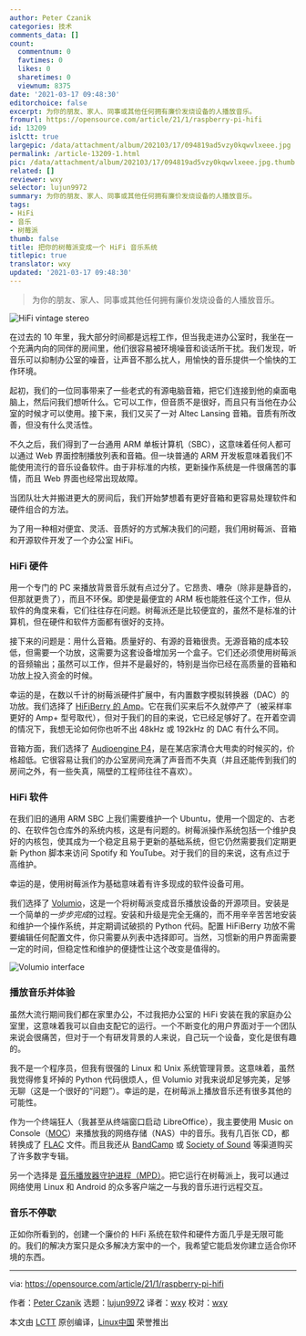 ```yaml
---
author: Peter Czanik
categories: 技术
comments_data: []
count:
  commentnum: 0
  favtimes: 0
  likes: 0
  sharetimes: 0
  viewnum: 8375
date: '2021-03-17 09:48:30'
editorchoice: false
excerpt: 为你的朋友、家人、同事或其他任何拥有廉价发烧设备的人播放音乐。
fromurl: https://opensource.com/article/21/1/raspberry-pi-hifi
id: 13209
islctt: true
largepic: /data/attachment/album/202103/17/094819ad5vzy0kqwvlxeee.jpg
permalink: /article-13209-1.html
pic: /data/attachment/album/202103/17/094819ad5vzy0kqwvlxeee.jpg.thumb.jpg
related: []
reviewer: wxy
selector: lujun9972
summary: 为你的朋友、家人、同事或其他任何拥有廉价发烧设备的人播放音乐。
tags:
- HiFi
- 音乐
- 树莓派
thumb: false
title: 把你的树莓派变成一个 HiFi 音乐系统
titlepic: true
translator: wxy
updated: '2021-03-17 09:48:30'
---
```



> 
> 为你的朋友、家人、同事或其他任何拥有廉价发烧设备的人播放音乐。
> 
> 
> 


![](/data/attachment/album/202103/17/094819ad5vzy0kqwvlxeee.jpg "HiFi vintage stereo")


在过去的 10 年里，我大部分时间都是远程工作，但当我走进办公室时，我坐在一个充满内向的同伴的房间里，他们很容易被环境噪音和谈话所干扰。我们发现，听音乐可以抑制办公室的噪音，让声音不那么扰人，用愉快的音乐提供一个愉快的工作环境。


起初，我们的一位同事带来了一些老式的有源电脑音箱，把它们连接到他的桌面电脑上，然后问我们想听什么。它可以工作，但音质不是很好，而且只有当他在办公室的时候才可以使用。接下来，我们又买了一对 Altec Lansing 音箱。音质有所改善，但没有什么灵活性。


不久之后，我们得到了一台通用 ARM 单板计算机（SBC），这意味着任何人都可以通过 Web 界面控制播放列表和音箱。但一块普通的 ARM 开发板意味着我们不能使用流行的音乐设备软件。由于非标准的内核，更新操作系统是一件很痛苦的事情，而且 Web 界面也经常出现故障。


当团队壮大并搬进更大的房间后，我们开始梦想着有更好音箱和更容易处理软件和硬件组合的方法。


为了用一种相对便宜、灵活、音质好的方式解决我们的问题，我们用树莓派、音箱和开源软件开发了一个办公室 HiFi。


### HiFi 硬件


用一个专门的 PC 来播放背景音乐就有点过分了。它昂贵、嘈杂（除非是静音的，但那就更贵了），而且不环保。即使是最便宜的 ARM 板也能胜任这个工作，但从软件的角度来看，它们往往存在问题。树莓派还是比较便宜的，虽然不是标准的计算机，但在硬件和软件方面都有很好的支持。


接下来的问题是：用什么音箱。质量好的、有源的音箱很贵。无源音箱的成本较低，但需要一个功放，这需要为这套设备增加另一个盒子。它们还必须使用树莓派的音频输出；虽然可以工作，但并不是最好的，特别是当你已经在高质量的音箱和功放上投入资金的时候。


幸运的是，在数以千计的树莓派硬件扩展中，有内置数字模拟转换器（DAC）的功放。我们选择了 [HiFiBerry 的 Amp](https://www.hifiberry.com/products/amp/)。它在我们买来后不久就停产了（被采样率更好的 Amp+ 型号取代），但对于我们的目的来说，它已经足够好了。在开着空调的情况下，我想无论如何你也听不出 48kHz 或 192kHz 的 DAC 有什么不同。


音箱方面，我们选择了 [Audioengine P4](https://audioengineusa.com/shop/passivespeakers/p4-passive-speakers/)，是在某店家清仓大甩卖的时候买的，价格超低。它很容易让我们的办公室房间充满了声音而不失真（并且还能传到我们的房间之外，有一些失真，隔壁的工程师往往不喜欢）。


### HiFi 软件


在我们旧的通用 ARM SBC 上我们需要维护一个 Ubuntu，使用一个固定的、古老的、在软件包仓库外的系统内核，这是有问题的。树莓派操作系统包括一个维护良好的内核包，使其成为一个稳定且易于更新的基础系统，但它仍然需要我们定期更新 Python 脚本来访问 Spotify 和 YouTube。对于我们的目的来说，这有点过于高维护。


幸运的是，使用树莓派作为基础意味着有许多现成的软件设备可用。


我们选择了 [Volumio](https://volumio.org/)，这是一个将树莓派变成音乐播放设备的开源项目。安装是一个简单的*一步步完成*的过程。安装和升级是完全无痛的，而不用辛辛苦苦地安装和维护一个操作系统，并定期调试破损的 Python 代码。配置 HiFiBerry 功放不需要编辑任何配置文件，你只需要从列表中选择即可。当然，习惯新的用户界面需要一定的时间，但稳定性和维护的便捷性让这个改变是值得的。


![Volumio interface](/data/attachment/album/202103/17/094833whzzzqvl29zzz9qv.png "Volumio interface")


### 播放音乐并体验


虽然大流行期间我们都在家里办公，不过我把办公室的 HiFi 安装在我的家庭办公室里，这意味着我可以自由支配它的运行。一个不断变化的用户界面对于一个团队来说会很痛苦，但对于一个有研发背景的人来说，自己玩一个设备，变化是很有趣的。


我不是一个程序员，但我有很强的 Linux 和 Unix 系统管理背景。这意味着，虽然我觉得修复坏掉的 Python 代码很烦人，但 Volumio 对我来说却足够完美，足够无聊（这是一个很好的“问题”）。幸运的是，在树莓派上播放音乐还有很多其他的可能性。


作为一个终端狂人（我甚至从终端窗口启动 LibreOffice），我主要使用 Music on Console（[MOC](https://en.wikipedia.org/wiki/Music_on_Console)）来播放我的网络存储（NAS）中的音乐。我有几百张 CD，都转换成了 [FLAC](https://xiph.org/flac/) 文件。而且我还从 [BandCamp](https://bandcamp.com/) 或 [Society of Sound](https://realworldrecords.com/news/society-of-sound-statement/) 等渠道购买了许多数字专辑。


另一个选择是 [音乐播放器守护进程（MPD）](https://www.musicpd.org/)。把它运行在树莓派上，我可以通过网络使用 Linux 和 Android 的众多客户端之一与我的音乐进行远程交互。


### 音乐不停歇


正如你所看到的，创建一个廉价的 HiFi 系统在软件和硬件方面几乎是无限可能的。我们的解决方案只是众多解决方案中的一个，我希望它能启发你建立适合你环境的东西。




---


via: <https://opensource.com/article/21/1/raspberry-pi-hifi>


作者：[Peter Czanik](https://opensource.com/users/czanik) 选题：[lujun9972](https://github.com/lujun9972) 译者：[wxy](https://github.com/wxy) 校对：[wxy](https://github.com/wxy)


本文由 [LCTT](https://github.com/LCTT/TranslateProject) 原创编译，[Linux中国](https://linux.cn/) 荣誉推出